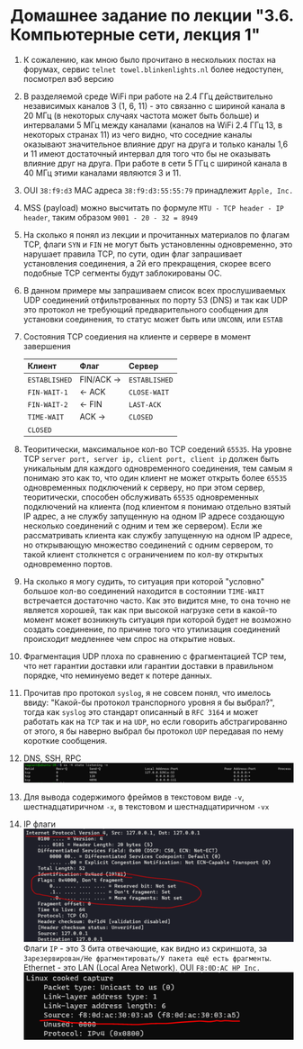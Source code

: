# Домашнее задание по лекции "3.6. Компьютерные сети, лекция 1"

1. К сожалению, как мною было прочитано в нескольких постах на форумах, сервис `telnet towel.blinkenlights.nl` более недоступен, посмотрел вэб версию
2. В разделяемой среде WiFi при работе на 2.4 ГГц действительно независимых каналов 3 (1, 6, 11) - это связанно с шириной канала в 20 МГц (в некоторых случаях частота может быть больше) и интервалами 5 МГц между каналами (каналов на WiFi 2.4 ГГц 13, в некоторых странах 11) из чего видно, что соседние каналы оказывают значительное влияние друг на друга и только каналы 1,6 и 11 имеют достаточный интервал для того что бы не оказывать влияние друг на друга. При работе в сети 5 ГГц с шириной канала в 40 МГц этими каналами являются 3 и 11.
3. OUI `38:f9:d3` MAC адреса `38:f9:d3:55:55:79` принадлежит `Apple, Inc.`
4. MSS (payload) можно высчитать по формуле `MTU - TCP header - IP header`, таким образом `9001 - 20 - 32 = 8949`
5. На сколько я понял из лекции и прочитанных материалов по флагам TCP, флаги `SYN` и `FIN` не могут быть установленны одновременно, это нарушает правила TCP, по сути, один флаг запрашивает установления соединения, а 2й его прекращения, скорее всего подобные TCP сегменты будут заблокированы ОС.
6. В данном примере мы запрашиваем список всех прослушиваемых UDP соединений отфильтрованных по порту 53 (DNS) и так как UDP это протокол не требующий предварительного сообщения для установки соединения, то статус может быть или `UNCONN`, или `ESTAB`
7. Состояния TCP соедиения на клиенте и сервере в момент завершения

    | Клиент | Флаг | Сервер |
    | ------ | ------ | ------ |
    | `ESTABLISHED` | FIN/ACK -> | `ESTABLISHED` |
    |     `FIN-WAIT-1`  |   <- ACK  | `CLOSE-WAIT`  |
    |     `FIN-WAIT-2`  |  <- FIN  | `LAST-ACK`  |
    |     `TIME-WAIT`  |  ACK ->  | `CLOSED`  |
    |     `CLOSED`  |   |   |

8. Теоритически, максимальное кол-во TCP соедений `65535`. На уровне TCP `server port, server ip, client port, client ip` должен быть уникальным для каждого одновременного соединения, тем самым я понимаю это как то, что один клиент не может открыть более `65535` одновременных подключений к серверу, но при этом сервер, теоритически, способен обслуживать `65535` одновременных подключений на клиента (под клиентом я понимаю отдельно взятый IP адрес, а не службу запущенную на одном IP адресе создающую несколько соединений с одним и тем же сервером). Если же рассматривать клиента как службу запущенную на одном IP адресе, но открывающую множество соединений с одним сервером, то такой клиент столкнется с ограничением по кол-ву открытых одновременно портов.
9. На сколько я могу судить, то ситуация при которой "условно" большое кол-во соединений находится в состоянии `TIME-WAIT` встречается достаточно часто. Как это видится мне, то она точно не является хорошей, так как при высокой нагрузке сети в какой-то момент может возникнуть ситуация при которой будет не возможно создать соединение, по причине того что утилизация соединений происходит медленнее чем спрос на открытие новых.
10. Фрагментация UDP плоха по сравнению с фрагментацией TCP тем, что нет гарантии доставки или гарантии доставки в правильном порядке, что неминуемо ведет к потере данных.
11. Прочитав про протокол `syslog`, я не совсем понял, что имелось ввиду: "Какой-бы протокол транспорного уровня я бы выбрал?", тогда как `syslog` это стандарт описанный в `RFC 3164` и может работать как на `TCP` так и на `UDP`, но если говорить абстрагированно от этого, я бы наверно выбрал бы протокол `UDP` передавая по нему короткие сообщения.
12. DNS, SSH, RPC
    ![ss](img/ss.PNG)
13. Для вывода содержимого фреймов в текстовом виде `-v`, шестнадцатиричном `-x`, в текстовом и шестнадцатиричном `-vx`
14. IP флаги
    ![ipflags](img/ip_flag.PNG)
    Флаги `IP` - это 3 бита отвечающие, как видно из скриншота, за `Зарезервирован/Не фрагментировать/У пакета ещё есть фрагменты`. Ethernet - это LAN (Local Area Network).
    OUI `F8:0D:AC HP Inc.`
    ![oui](img/oui.PNG)